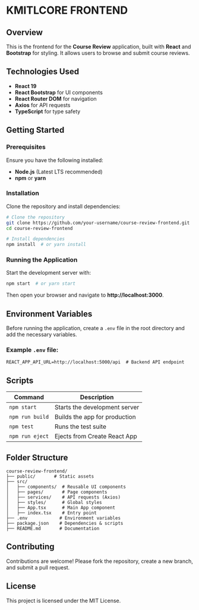 # KMITLCORE FRONTEND

## Overview
This is the frontend for the **Course Review** application, built with **React** and **Bootstrap** for styling. It allows users to browse and submit course reviews.

## Technologies Used
- **React 19**
- **React Bootstrap** for UI components
- **React Router DOM** for navigation
- **Axios** for API requests
- **TypeScript** for type safety

## Getting Started

### Prerequisites
Ensure you have the following installed:
- **Node.js** (Latest LTS recommended)
- **npm** or **yarn**

### Installation
Clone the repository and install dependencies:

```sh
# Clone the repository
git clone https://github.com/your-username/course-review-frontend.git
cd course-review-frontend

# Install dependencies
npm install  # or yarn install
```

### Running the Application
Start the development server with:

```sh
npm start  # or yarn start
```

Then open your browser and navigate to **http://localhost:3000**.

## Environment Variables
Before running the application, create a `.env` file in the root directory and add the necessary variables.

### Example `.env` file:
```env
REACT_APP_API_URL=http://localhost:5000/api  # Backend API endpoint
```

## Scripts
| Command           | Description                                    |
|------------------|--------------------------------|
| `npm start`      | Starts the development server |
| `npm run build`  | Builds the app for production |
| `npm test`       | Runs the test suite           |
| `npm run eject`  | Ejects from Create React App  |

## Folder Structure
```
course-review-frontend/
├── public/       # Static assets
├── src/
│   ├── components/  # Reusable UI components
│   ├── pages/       # Page components
│   ├── services/    # API requests (Axios)
│   ├── styles/      # Global styles
│   ├── App.tsx      # Main App component
│   ├── index.tsx    # Entry point
├── .env            # Environment variables
├── package.json    # Dependencies & scripts
├── README.md       # Documentation
```

## Contributing
Contributions are welcome! Please fork the repository, create a new branch, and submit a pull request.

## License
This project is licensed under the MIT License.